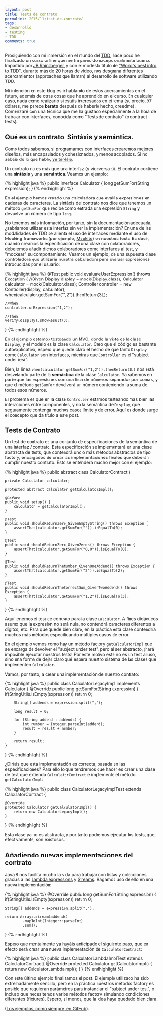 ```yaml
---
layout: post
title: Tests de contrato
permalink: 2015/11/test-de-contrato/
tags:
- desarrollo
- testing
- TDD
comments: true
---
```


Prosiguiendo con mi inmersión en el mundo del [TDD](/2015/08/primera-experiencia-tdd), hace poco he finalizado un curso online que me ha parecido excepcionalmente bueno. Impartido por [JB Rainsberger](https://en.wikipedia.org/wiki/J._B._Rainsberger), y con el modesto título de ["World's best intro to TDD"](http://www.jbrains.ca/permalink/the-worlds-best-intro-to-tdd-demo-video), durante más de 20 horas de vídeo, nos desgrana diferentes acercamientos (approaches que llaman) al desarrollo de software utilizando TDD.

Mi intención en este blog es ir hablando de estos acercamientos en el futuro, además de otras cosas que he aprendido en el curso. En cualquier caso, nada como realizarlo si estáis interesados en el tema (su precio, 97 dólares, me parece **barato** después de haberlo hecho, creedme). Comenzaré con una técnica que me ha gustado especialmente a la hora de trabajar con interfaces, conocida como "Tests de contrato" (o contract tests).

<!--break-->

## Qué es un contrato. Sintáxis y semántica.

Como todos sabemos, si programamos con interfaces crearemos mejores diseños, más encapsulados y cohesionados, y menos acoplados. Si no sabéis de lo que hablo, [ya tardáis](http://stackoverflow.com/questions/383947/what-does-it-mean-to-program-to-an-interface).

Un contrato no es más que una interfaz (y viceversa :)). El contrato contiene una **sintáxis** y una **semántica**. Veamos un ejemplo:

{% highlight java %}
public interface Calculator {
    long getSumFor(String expression);
}
{% endhighlight %}

En el ejemplo hemos creado una calculadora que evalúa expresiones en cadenas de caracteres. La sintáxis del contrato nos dice que tenemos un método `getSumFor` que recibe como entrada una expresión `String` y devuelve un número de tipo `long`.

No tenemos más información, por tanto, sin la documentación adecuada, ¿sabríamos utilizar esta interfaz sin ver la implementación? En una de las modalidades de TDD se alienta el uso de interfaces mediante el uso de Mocking frameworks (por ejemplo, [Mockito](http://mockito.org/)) en nuestros tests. Es decir, cuando creamos la especificación de una clase con colaboradores, deberemos añadir dichos colaboradores como interfaces al test, y "mockear" su comportamiento. Veamos un ejemplo, de una supuesta clase controladora que utilizaría nuestra calculadora para evaluar expresiones introducidas por el usuario:

{% highlight java %}
@Test
public void evaluateUserExpression() throws Exception {
    //Given
    Display display = mock(Display.class);
    Calculator calculator = mock(Calculator.class);
    Controller controller = new Controller(display, calculator);
    when(calculator.getSumFor("1,2")).thenReturn(3L);

    //When
    controller.onExpression("1,2");

    //Then
    verify(display).showResult(3);
}
{% endhighlight %}

En el ejemplo estamos testeando un [MVC](https://es.wikipedia.org/wiki/Modelo%E2%80%93vista%E2%80%93controlador), donde la vista es la clase `Display`, y el modelo es la clase `Calculator`. Creo que el código es bastante autoexplicativo, espero que quede claro el hecho de que tanto `Display` como `Calculator` son interfaces, mientras que `Controller` es el "subject under test".

Bien, la línea `when(calculator.getSumFor("1,2")).thenReturn(3L)` nos está desvelando parte de la **semántica** de la clase `Calculator`. Ya sabemos en parte que las expresiones son una lista de números separados por comas, y que el método `getSumFor` devolverá un número conteniendo la suma de todos esos números.

El problema es que en la clase `Controller` estamos testeando más bien las interaciones entre componentes, y no la semántica de `Display`, que seguramente contenga muchos casos límite y de error. Aquí es donde surge el concepto que da título a este post.

## Tests de Contrato

Un test de contrato es una conjunto de especificaciones de la semántica de una interfaz / contrato. Esta especificación se implementará en una clase abstracta de tests, que contendrá uno o más métodos abstractos de tipo factory, encargados de crear las implementaciones finales que deberán cumplir nuestro contrato. Esto se entenderá mucho mejor con el ejemplo:

{% highlight java %}
public abstract class CalculatorContract {

    private Calculator calculator;

    protected abstract Calculator getCalculatorImpl();

    @Before
    public void setup() {
        calculator = getCalculatorImpl();
    }

    @Test
    public void shouldReturnZero_GivenEmptyString() throws Exception {
        assertThat(calculator.getSumFor("")).isEqualTo(0);
    }

    @Test
    public void shouldReturnZero_GivenZeros() throws Exception {
        assertThat(calculator.getSumFor("0,0")).isEqualTo(0);
    }

    @Test
    public void shouldReturnTheNumber_GivenOneAddend() throws Exception {
        assertThat(calculator.getSumFor("2")).isEqualTo(2);
    }

    @Test
    public void shouldReturnTheCorrectSum_GivenTwoAddend() throws Exception {
        assertThat(calculator.getSumFor("1,2")).isEqualTo(3);
    }
}
{% endhighlight %}

Aquí tenemos el test de contrato para la clase `Calculator`. A fines didácticos asumo que la expresión no será nula, no contendrá caracteres diferentes a dígitos, etc. Para que quede bien claro, en la práctica esta clase contendría muchos más métodos especificando múltiples casos de error.

En el ejemplo vemos como hay un método factory `getCalculatorImpl` que se encarga de devolver el "subject under test", pero al ser abstracto, ¡hará imposible ejecutar nuestros tests! Por este motivo este no es un test al uso, sino una forma de dejar claro qué espera nuestro sistema de las clases que implementen `Calculator`.

Vamos, por tanto, a crear una implementación de nuestro contrato:

{% highlight java %}
public class CalculatorLegacyImpl implements Calculator {
    @Override
    public long getSumFor(String expression) {
        if(StringUtils.isEmpty(expression))
            return 0;

        String[] addends = expression.split(",");

        long result = 0;

        for (String addend : addends) {
            int number = Integer.parseInt(addend);
            result = result + number;
        }

        return result;
    }
}
{% endhighlight %}

¿Diríais que esta implementación es correcta, basada en las especificaciones? Para ello lo que tendremos que hacer es crear una clase de test que extienda `CalculatorContract` e implemente el método `getCalculatorImpl`:

{% highlight java %}
public class CalculatorLegacyImplTest extends CalculatorContract {

    @Override
    protected Calculator getCalculatorImpl() {
        return new CalculatorLegacyImpl();
    }
}
{% endhighlight %}

Esta clase ya no es abstracta, y por tanto podremos ejecutar los tests, que, efectivamente, son existosos.

## Añadiendo nuevas implementaciones del contrato

Java 8 nos facilita mucho la vida para trabajar con listas y colecciones, gracias a las [Lambda expressions](https://docs.oracle.com/javase/tutorial/java/javaOO/lambdaexpressions.html) y [Streams](https://docs.oracle.com/javase/8/docs/api/java/util/stream/package-summary.html). Hagamos uso de ello en una nueva implementación:

{% highlight java %}
@Override
public long getSumFor(String expression) {
    if(StringUtils.isEmpty(expression))
        return 0;

    String[] addends = expression.split(",");

    return Arrays.stream(addends)
            .mapToInt(Integer::parseInt)
            .sum();
}
{% endhighlight %}

Espero que mentalmente ya hayáis anticipado el siguiente paso, que en efecto será crear una nueva implementación de `CalculatorContract`:

{% highlight java %}
public class CalculatorLambdaImplTest extends CalculatorContract{
    @Override
    protected Calculator getCalculatorImpl() {
        return new CalculatorLambdaImpl();
    }
}
{% endhighlight %}

Con este último ejemplo finalizamos el post. El ejemplo utilizado ha sido extremadamente sencillo, pero en la práctica nuestros métodos factory es posible que requieran parámetros para instanciar el "subject under test", o incluso que necesitemos varios métodos factory simulando condiciones diferentes (fixtures). Espero, al menos, que la idea haya quedado bien clara.

([Los ejemplos, como siempre, en GitHub](https://github.com/raulavila/blog-examples/tree/master/src/test/java/com/raulavila/tdd/contracttests)).
